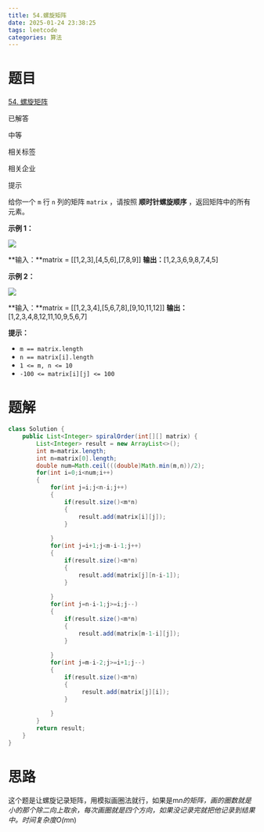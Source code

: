 ```yaml
---
title: 54.螺旋矩阵
date: 2025-01-24 23:38:25
tags: leetcode
categories: 算法
---
```


# 题目

[54. 螺旋矩阵](https://leetcode.cn/problems/spiral-matrix/)

已解答

中等

相关标签

相关企业

提示

给你一个 `m` 行 `n` 列的矩阵 `matrix` ，请按照 **顺时针螺旋顺序** ，返回矩阵中的所有元素。

**示例 1：**

![](https://assets.leetcode.com/uploads/2020/11/13/spiral1.jpg)

**输入：**matrix = [[1,2,3],[4,5,6],[7,8,9]]
**输出：**[1,2,3,6,9,8,7,4,5]

**示例 2：**

![](https://assets.leetcode.com/uploads/2020/11/13/spiral.jpg)

**输入：**matrix = [[1,2,3,4],[5,6,7,8],[9,10,11,12]]
**输出：**[1,2,3,4,8,12,11,10,9,5,6,7]

**提示：**

- `m == matrix.length`
- `n == matrix[i].length`
- `1 <= m, n <= 10`
- `-100 <= matrix[i][j] <= 100`



# 题解

```java
class Solution {
    public List<Integer> spiralOrder(int[][] matrix) {
        List<Integer> result = new ArrayList<>();
        int m=matrix.length;
        int n=matrix[0].length;
        double num=Math.ceil(((double)Math.min(m,n))/2);
        for(int i=0;i<num;i++)
        {
            for(int j=i;j<n-i;j++)
            {
                if(result.size()<m*n)
                {
                    result.add(matrix[i][j]);
                }
                
            }
            for(int j=i+1;j<m-i-1;j++)
            {
                if(result.size()<m*n)
                {
                    result.add(matrix[j][n-i-1]);
                }
                
            }
            for(int j=n-i-1;j>=i;j--)
            {
                if(result.size()<m*n)
                {
                    result.add(matrix[m-1-i][j]);
                }
                
            }
            for(int j=m-i-2;j>=i+1;j--)
            {
                if(result.size()<m*n)
                {
                     result.add(matrix[j][i]);
                }
               
            }
        }
        return result;
    }
}
```

# 思路

这个题是让螺旋记录矩阵，用模拟画圈法就行，如果是m*n的矩阵，画的圈数就是小的那个除二向上取余，每次画圈就是四个方向，如果没记录完就把他记录到结果中。时间复杂度O(m*n)
